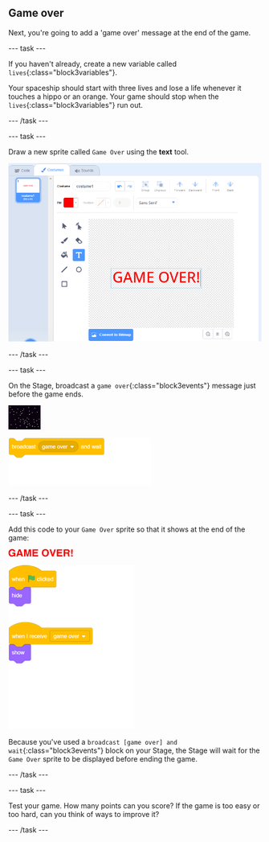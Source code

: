 ## Game over

Next, you're going to add a 'game over' message at the end of the game.

--- task ---

If you haven't already, create a new variable called `lives`{:class="block3variables"}.

Your spaceship should start with three lives and lose a life whenever it touches a hippo or an orange. Your game should stop when the `lives`{:class="block3variables"} run out.

--- /task ---

--- task ---

Draw a new sprite called `Game Over` using the **text** tool.

![screenshot](images/invaders-game-over.png)

--- /task ---

--- task ---

On the Stage, broadcast a `game over`{:class="block3events"} message just before the game ends.

![gameover sprite](images/stage-sprite.png)

![blocks_1546522848_8063066](images/blocks_1546522848_8063066.png)

--- /task ---

--- task ---

Add this code to your `Game Over` sprite so that it shows at the end of the game:

![gameover sprite](images/gameover-sprite.png)

![blocks_1546522851_2452476](images/blocks_1546522851_2452476.png)

Because you've used a `broadcast [game over] and wait`{:class="block3events"} block on your Stage, the Stage will wait for the `Game Over` sprite to be displayed before ending the game.

--- /task ---

--- task ---

Test your game. How many points can you score? If the game is too easy or too hard, can you think of ways to improve it?

--- /task ---
